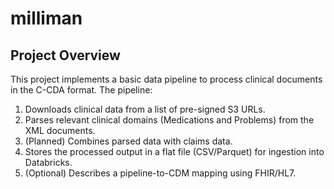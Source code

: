 # milliman

## Project Overview

This project implements a basic data pipeline to process clinical documents in the C-CDA format. The pipeline:

1. Downloads clinical data from a list of pre-signed S3 URLs.
2. Parses relevant clinical domains (Medications and Problems) from the XML documents.
3. (Planned) Combines parsed data with claims data.
4. Stores the processed output in a flat file (CSV/Parquet) for ingestion into Databricks.
5. (Optional) Describes a pipeline-to-CDM mapping using FHIR/HL7.
